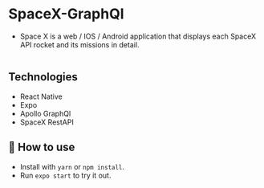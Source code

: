 # SpaceX-GraphQl

- Space X is a web / IOS / Android application that displays each SpaceX API rocket and its missions in detail.

<p>
  <!-- iOS -->
  <img alt= ""/>
  
</p>

## Technologies
- React Native
- Expo
- Apollo GraphQl
- SpaceX RestAPI


## 🚀 How to use

- Install with `yarn` or `npm install`.
- Run `expo start` to try it out.




